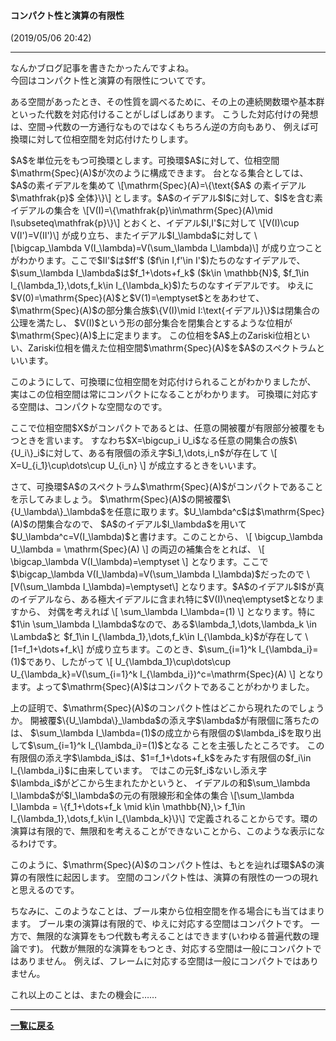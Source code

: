 <!--
<script type="text/x-mathjax-config">
MathJax.Hub.Config({
  tex2jax: {
    inlineMath: [['$','$'], ['\\(','\\)']],
    processEscapes: true
  },
  CommonHTML: { matchFontHeight: false },
  displayAlign: "left",
  displayIndent: "2em"
});
</script>
<script async src="https://cdnjs.cloudflare.com/ajax/libs/mathjax/2.7.0/MathJax.js?config=TeX-AMS_CHTML"></script>
-->



#### コンパクト性と演算の有限性
(2019/05/06 20:42)

---

<p>
なんかブログ記事を書きたかったんですよね。</br>
今回はコンパクト性と演算の有限性についてです。
</p>



<p>
ある空間があったとき、その性質を調べるために、その上の連続関数環や基本群といった代数を対応付けることがしばしばあります。
こうした対応付けの発想は、空間→代数の一方通行なものではなくもちろん逆の方向もあり、
例えば可換環に対して位相空間を対応付けたりします。
</p>

<p>
$A$を単位元をもつ可換環とします。可換環$A$に対して、位相空間$\mathrm{Spec}(A)$が次のように構成できます。
台となる集合としては、$A$の素イデアルを集めて
\[\mathrm{Spec}(A)=\{\text{$A$ の素イデアル $\mathfrak{p}$ 全体}\}\]
とします。$A$のイデアル$I$に対して、$I$を含む素イデアルの集合を
\[V(I)=\{\mathfrak{p}\in\mathrm{Spec}(A)\mid I\subseteq\mathfrak{p}\}\]
とおくと、イデアル$I,I'$に対して
\[V(I)\cup V(I')=V(II')\]
が成り立ち、またイデアル$I_\lambda$に対して
\[\bigcap_\lambda V(I_\lambda)=V(\sum_\lambda I_\lambda)\]
が成り立つことがわかります。ここで$II'$は$ff'$ ($f\in I,f'\in I'$)たちのなすイデアルで、
$\sum_\lambda I_\lambda$は$f_1+\dots+f_k$ ($k\in \mathbb{N}$, $f_1\in I_{\lambda_1},\dots,f_k\in I_{\lambda_k}$)たちのなすイデアルです。
ゆえに$V(0)=\mathrm{Spec}(A)$と$V(1)=\emptyset$とをあわせて、
$\mathrm{Spec}(A)$の部分集合族$\{V(I)\mid I:\text{イデアル}\}$は閉集合の公理を満たし、
$V(I)$という形の部分集合を閉集合とするような位相が$\mathrm{Spec}(A)$上に定まります。
この位相を$A$上のZariski位相といい、Zariski位相を備えた位相空間$\mathrm{Spec}(A)$を$A$のスペクトラムといいます。
</p>

<p>
このようにして、可換環に位相空間を対応付けられることがわかりましたが、
実はこの位相空間は常にコンパクトになることがわかります。
可換環に対応する空間は、コンパクトな空間なのです。
</p>

<p>
ここで位相空間$X$がコンパクトであるとは、任意の開被覆が有限部分被覆をもつときを言います。
すなわち$X=\bigcup_i U_i$なる任意の開集合の族$\{U_i\}_i$に対して、ある有限個の添え字$i_1,\dots,i_n$が存在して
\[ X=U_{i_1}\cup\dots\cup U_{i_n} \]
が成立するときをいいます。
</p>

<p>
さて、可換環$A$のスペクトラム$\mathrm{Spec}(A)$がコンパクトであることを示してみましょう。
$\mathrm{Spec}(A)$の開被覆$\{U_\lambda\}_\lambda$を任意に取ります。$U_\lambda^c$は$\mathrm{Spec}(A)$の閉集合なので、
$A$のイデアル$I_\lambda$を用いて$U_\lambda^c=V(I_\lambda)$と書けます。このことから、
\[ \bigcup_\lambda U_\lambda = \mathrm{Spec}(A) \]
の両辺の補集合をとれば、
\[ \bigcap_\lambda V(I_\lambda)=\emptyset \]
となります。ここで$\bigcap_\lambda V(I_\lambda)=V(\sum_\lambda I_\lambda)$だったので
\[V(\sum_\lambda I_\lambda)=\emptyset\]
となります。$A$のイデアル$I$が真のイデアルなら、ある極大イデアルに含まれ特に$V(I)\neq\emptyset$となりますから、
対偶を考えれば
\[ \sum_\lambda I_\lambda=(1) \]
となります。特に$1\in \sum_\lambda I_\lambda$なので、ある$\lambda_1,\dots,\lambda_k \in \Lambda$と
$f_1\in I_{\lambda_1},\dots,f_k\in I_{\lambda_k}$が存在して
\[1=f_1+\dots+f_k\]
が成り立ちます。このとき、$\sum_{i=1}^k I_{\lambda_i}=(1)$であり、したがって
\[ U_{\lambda_1}\cup\dots\cup U_{\lambda_k}=V(\sum_{i=1}^k I_{\lambda_i})^c=\mathrm{Spec}(A) \]
となります。よって$\mathrm{Spec}(A)$はコンパクトであることがわかりました。
</p>

<p>
上の証明で、$\mathrm{Spec}(A)$のコンパクト性はどこから現れたのでしょうか。
開被覆$\{U_\lambda\}_\lambda$の添え字$\lambda$が有限個に落ちたのは、
$\sum_\lambda I_\lambda=(1)$の成立から有限個の$\lambda_i$を取り出して$\sum_{i=1}^k I_{\lambda_i}=(1)$となる
ことを主張したところです。
この有限個の添え字$\lambda_i$は、$1=f_1+\dots+f_k$をみたす有限個の$f_i\in I_{\lambda_i}$に由来しています。
ではこの元$f_i$ないし添え字$\lambda_i$がどこから生まれたかというと、
イデアルの和$\sum_\lambda I_\lambda$が$I_\lambda$の元の有限線形和全体の集合
\[\sum_\lambda I_\lambda = \{f_1+\dots+f_k \mid k\in \mathbb{N},\> f_1\in I_{\lambda_1},\dots,f_k\in I_{\lambda_k}\}\]
で定義されることからです。環の演算は有限的で、無限和を考えることができないことから、このような表示になるわけです。
</p>

<p>
このように、$\mathrm{Spec}(A)$のコンパクト性は、もとを辿れば環$A$の演算の有限性に起因します。
空間のコンパクト性は、演算の有限性の一つの現れと思えるのです。
</p>

<p>
ちなみに、このようなことは、ブール束から位相空間を作る場合にも当てはまります。
ブール束の演算は有限的で、ゆえに対応する空間はコンパクトです。
一方で、無限的な演算をもつ代数も考えることはできます(いわゆる普遍代数の理論です)。
代数が無限的な演算をもつとき、対応する空間は一般にコンパクトではありません。
例えば、フレームに対応する空間は一般にコンパクトではありません。
</p>

<p>
これ以上のことは、またの機会に……
</p>


---

**[一覧に戻る](/posts)**